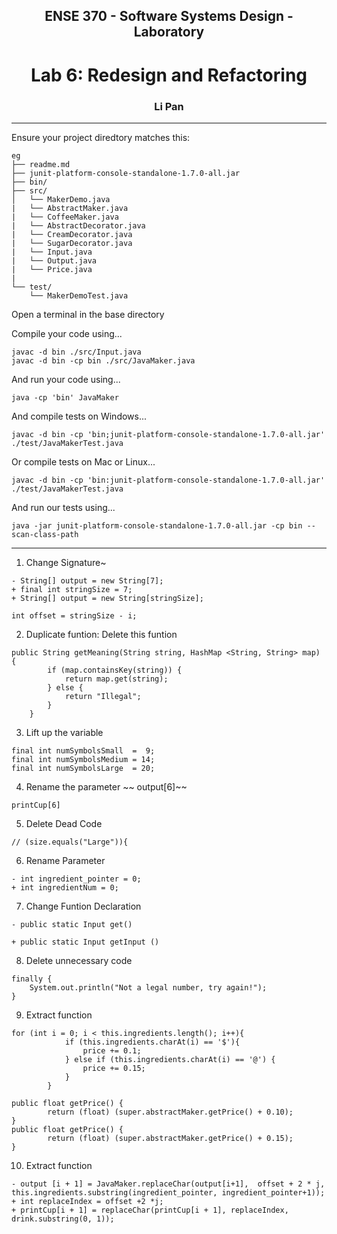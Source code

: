 <div align="center">

## ENSE 370 - Software Systems Design - Laboratory

# Lab 6: Redesign and Refactoring

### Li Pan

</div>

---

Ensure your project diredtory matches this:

```
eg
├── readme.md
├── junit-platform-console-standalone-1.7.0-all.jar
├── bin/
├── src/
│   └── MakerDemo.java
|   └── AbstractMaker.java
|   └── CoffeeMaker.java
|   └── AbstractDecorator.java
|   └── CreamDecorator.java
|   └── SugarDecorator.java
|   └── Input.java
|   └── Output.java
|   └── Price.java
|   
└── test/
    └── MakerDemoTest.java
```

Open a terminal in the base directory

Compile your code using...

```
javac -d bin ./src/Input.java
javac -d bin -cp bin ./src/JavaMaker.java

```

And run your code using...

```
java -cp 'bin' JavaMaker
```

And compile tests on Windows...
```
javac -d bin -cp 'bin;junit-platform-console-standalone-1.7.0-all.jar' ./test/JavaMakerTest.java
```

Or compile tests on Mac or Linux...
```
javac -d bin -cp 'bin:junit-platform-console-standalone-1.7.0-all.jar' ./test/JavaMakerTest.java
```

And run our tests using...

```
java -jar junit-platform-console-standalone-1.7.0-all.jar -cp bin --scan-class-path
```


---


1. Change Signature~
```
- String[] output = new String[7];
+ final int stringSize = 7;
+ String[] output = new String[stringSize];

int offset = stringSize - i;

```

2. Duplicate funtion: Delete this funtion 
```
public String getMeaning(String string, HashMap <String, String> map) {
        if (map.containsKey(string)) {
            return map.get(string);
        } else {
            return "Illegal";
        }
    } 
```

3. Lift up the variable 
```
final int numSymbolsSmall  =  9;
final int numSymbolsMedium = 14;
final int numSymbolsLarge  = 20;
```

4. Rename the parameter  ~~ output[6]~~ 
```
printCup[6]
```

5. Delete Dead Code
```
// (size.equals("Large")){
```

6. Rename Parameter  
```
- int ingredient_pointer = 0;
+ int ingredientNum = 0;
```


7. Change Funtion Declaration 
```
- public static Input get()

+ public static Input getInput ()
```

8. Delete unnecessary code
```
finally {
    System.out.println("Not a legal number, try again!");
}

```

9. Extract function
```
for (int i = 0; i < this.ingredients.length(); i++){
            if (this.ingredients.charAt(i) == '$'){
                price += 0.1;
            } else if (this.ingredients.charAt(i) == '@') {
                price += 0.15;
            }
        }
```

```
public float getPrice() {
        return (float) (super.abstractMaker.getPrice() + 0.10);
}
public float getPrice() {
        return (float) (super.abstractMaker.getPrice() + 0.15);
}
```

10. Extract function 
```
- output [i + 1] = JavaMaker.replaceChar(output[i+1],  offset + 2 * j, this.ingredients.substring(ingredient_pointer, ingredient_pointer+1));
+ int replaceIndex = offset +2 *j; 
+ printCup[i + 1] = replaceChar(printCup[i + 1], replaceIndex, drink.substring(0, 1));

```